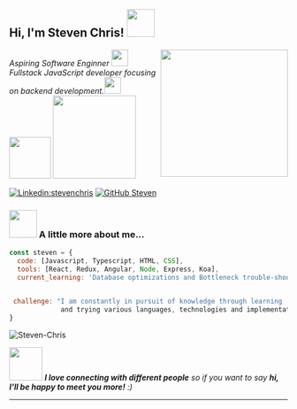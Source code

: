 <h2> Hi, I'm Steven Chris! <img src="https://media.giphy.com/media/13HgwGsXF0aiGY/giphy.gif" width="50"></h2>
<img align='right' src="https://media.giphy.com/media/iIqmM5tTjmpOB9mpbn/giphy.gif" width="230">
<p><em>Aspiring Software Enginner <img src="https://media.giphy.com/media/fYSnHlufseco8Fh93Z/giphy.gif" width="30"></br>Fullstack JavaScript developer focusing on backend development.</a><img src="https://media.giphy.com/media/WUlplcMpOCEmTGBtBW/giphy.gif" width="30"> </br>
<img src="https://media.giphy.com/media/ln7z2eWriiQAllfVcn/giphy.gif" width="75">
<img src="https://media.giphy.com/media/iFmw13LV1hHhViPPWz/giphy.gif" width="150"> 
</em></p>

[![Linkedin:stevenchris](https://img.shields.io/badge/-stevenchris-blue?style=flat-square&logo=Linkedin&logoColor=white&link=https://www.linkedin.com/in/stevenchris/)](https://www.linkedin.com/in/stevenchris/)
[![GitHub Steven](https://img.shields.io/github/followers/steven?label=follow&style=social)](https://github.com/Steven-Chris)


### <img src="https://media.giphy.com/media/VgCDAzcKvsR6OM0uWg/giphy.gif" width="50"> A little more about me...  

```javascript
const steven = {
  code: [Javascript, Typescript, HTML, CSS],
  tools: [React, Redux, Angular, Node, Express, Koa],
  current_learning: 'Database optimizations and Bottleneck trouble-shooting',
  

 challenge: "I am constantly in pursuit of knowledge through learning
             and trying various languages, technologies and implementations; "
}
```

<img src="https://github-readme-stats.vercel.app/api?username=Steven-Chris&show_icons=true&theme=gotham" alt="Steven-Chris" />


<img src="https://media.giphy.com/media/LnQjpWaON8nhr21vNW/giphy.gif" width="60"> <em><b>I love connecting with different people</b> so if you want to say <b>hi, I'll be happy to meet you more!</b> :)</em>


---
